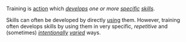 Training is [action](https://github.com/gcassel/Modular-Organization-Terminology/new/master/terms/activity.md) which *[develops](https://github.com/gcassel/Modular-Organization-Terminology/new/master/terms/develop.md) one or more [specific](https://github.com/gcassel/Modular-Organization-Terminology/new/master/terms/specific.md) [skills](https://github.com/gcassel/Modular-Organization-Terminology/new/master/terms/skill.md)*.

Skills can often be developed by directly [using](https://github.com/gcassel/Modular-Organization-Terminology/new/master/terms/use.md) them.  However, training often develops skills by using them in very specific, *repetitive* and (sometimes) *[intentionally](https://github.com/gcassel/Modular-Organization-Terminology/new/master/terms/intention.md) [varied](https://github.com/gcassel/Modular-Organization-Terminology/new/master/terms/variable.md)* ways.  


